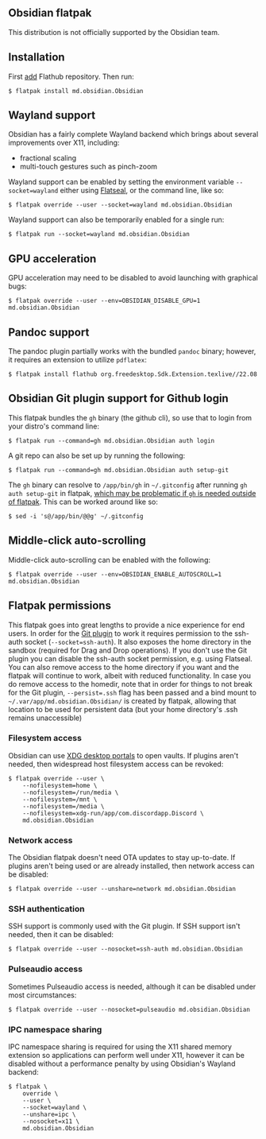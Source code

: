 Obsidian flatpak
----------------

This distribution is not officially supported by the Obsidian team.

## Installation

First [add](https://flatpak.org/setup) Flathub repository. Then run:

```
$ flatpak install md.obsidian.Obsidian
```

## Wayland support

Obsidian has a fairly complete Wayland backend which brings about several improvements over X11, including:

* fractional scaling
* multi-touch gestures such as pinch-zoom
 
Wayland support can be enabled by setting the environment variable `--socket=wayland` either using [Flatseal](https://flathub.org/apps/details/com.github.tchx84.Flatseal), or the command line, like so:

```
$ flatpak override --user --socket=wayland md.obsidian.Obsidian
```

Wayland support can also be temporarily enabled for a single run:

```
$ flatpak run --socket=wayland md.obsidian.Obsidian
```

## GPU acceleration

GPU acceleration may need to be disabled to avoid launching with graphical bugs:

```
$ flatpak override --user --env=OBSIDIAN_DISABLE_GPU=1 md.obsidian.Obsidian
```


## Pandoc support

The pandoc plugin partially works with the bundled `pandoc` binary; however, it requires an extension to utilize `pdflatex`:

```
$ flatpak install flathub org.freedesktop.Sdk.Extension.texlive//22.08
```

## Obsidian Git plugin support for Github login

This flatpak bundles the `gh` binary (the github cli), so use that to login from your distro's command line:

```
$ flatpak run --command=gh md.obsidian.Obsidian auth login
```

A git repo can also be set up by running the following:

```
$ flatpak run --command=gh md.obsidian.Obsidian auth setup-git
```

The `gh` binary can resolve to `/app/bin/gh` in `~/.gitconfig` after running `gh auth setup-git` in flatpak, [which may be problematic if `gh` is needed outside of flatpak](https://github.com/cli/cli/issues/7420). This can be worked around like so:

```
$ sed -i 's@/app/bin/@@g' ~/.gitconfig
```

## Middle-click auto-scrolling

Middle-click auto-scrolling can be enabled with the following:

```
$ flatpak override --user --env=OBSIDIAN_ENABLE_AUTOSCROLL=1 md.obsidian.Obsidian
```

## Flatpak permissions

This flatpak goes into great lengths to provide a nice experience for end users. In order for the [Git plugin](https://github.com/denolehov/obsidian-git) to work it requires permission to the ssh-auth socket (`--socket=ssh-auth`). It also exposes the home directory in the sandbox (required for Drag and Drop operations). If you don't use the Git plugin you can disable the ssh-auth socket permission, e.g. using Flatseal. You can also remove access to the home directory if you want and the flatpak will continue to work, albeit with reduced functionality. In case you do remove access to the homedir, note that in order for things to not break for the Git plugin, `--persist=.ssh` flag has been passed and a bind mount to `~/.var/app/md.obsidian.Obsidian/` is created by flatpak, allowing that location to be used for persistent data (but your home directory's .ssh remains unaccessible)

### Filesystem access

Obsidian can use [XDG desktop portals](https://docs.flatpak.org/en/latest/desktop-integration.html#portals) to open vaults. If plugins aren't needed, then widespread host filesystem access can be revoked:

```
$ flatpak override --user \
    --nofilesystem=home \
    --nofilesystem=/run/media \
    --nofilesystem=/mnt \
    --nofilesystem=/media \
    --nofilesystem=xdg-run/app/com.discordapp.Discord \
    md.obsidian.Obsidian
```

### Network access

The Obsidian flatpak doesn't need OTA updates to stay up-to-date. If plugins aren't being used or are already installed, then network access can be disabled:

```
$ flatpak override --user --unshare=network md.obsidian.Obsidian
```

### SSH authentication

SSH support is commonly used with the Git plugin. If SSH support isn't needed, then it can be disabled:

```
$ flatpak override --user --nosocket=ssh-auth md.obsidian.Obsidian
```

### Pulseaudio access

Sometimes Pulseaudio access is needed, although it can be disabled under most circumstances:

```
$ flatpak override --user --nosocket=pulseaudio md.obsidian.Obsidian
```

### IPC namespace sharing

IPC namespace sharing is required for using the X11 shared memory extension so applications can perform well under X11, however it can be disabled without a performance penalty by using Obsidian's Wayland backend:

```
$ flatpak \
    override \
    --user \
    --socket=wayland \
    --unshare=ipc \
    --nosocket=x11 \
    md.obsidian.Obsidian
```
